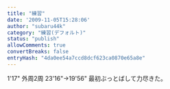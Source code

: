 ```yaml
---
title: "練習"
date: '2009-11-05T15:28:06'
author: "subaru44k"
category: "練習(デフォルト)"
status: "publish"
allowComments: true
convertBreaks: false
entryHash: "4da0ee54a7ccd8dcf623ca0870e65a8e"
---
```

1'17"
外周2周
23'16"→19'56"
最初ぶっとばして力尽きた。
